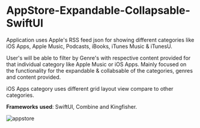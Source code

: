 # AppStore-Expandable-Collapsable-SwiftUI

Application uses Apple's RSS feed json for showing different categories like iOS Apps, Apple Music, Podcasts, iBooks, iTunes Music & iTunesU.

User's will be able to filter by Genre's with respective content provided for that individual category like Apple Music or iOS Apps. Mainly focused on the functionality for the expandable & collabsable of the categories, genres and content provided.

iOS Apps category uses different grid layout view compare to other categories.

**Frameworks** **used**:
SwiftUI, Combine and Kingfisher.

![appstore](https://user-images.githubusercontent.com/40797128/118392557-e082a380-b657-11eb-9695-0380c96247b6.gif)

